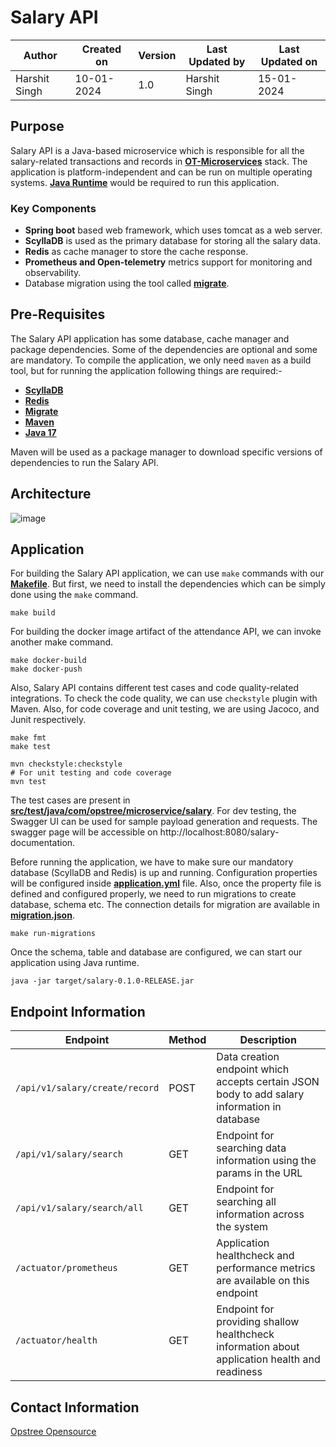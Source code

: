 # Salary API

| Author | Created on  | Version    | Last Updated by | Last Updated on |
| -------- | ------- | -------------- | --------------| ---------------- |
| Harshit Singh  | 10-01-2024  | 1.0   | Harshit Singh | 15-01-2024 |

## Purpose

Salary API is a Java-based microservice which is responsible for all the salary-related transactions and records in **[OT-Microservices](https://github.com/OT-MICROSERVICES)** stack. The application is platform-independent and can be run on multiple operating systems. **[Java Runtime](https://www.java.com/en/download/manual.jsp)** would be required to run this application.

### Key Components  

- **Spring boot** based web framework, which uses tomcat as a web server.
- **ScyllaDB** is used as the primary database for storing all the salary data.
- **Redis** as cache manager to store the cache response.
- **Prometheus and Open-telemetry** metrics support for monitoring and observability.
- Database migration using the tool called **[migrate](https://github.com/golang-migrate/migrate)**.

## Pre-Requisites

The Salary API application has some database, cache manager and package dependencies. Some of the dependencies are optional and some are mandatory. To compile the application, we only need `maven` as a build tool, but for running the application following things are required:-

- **[ScyllaDB](https://www.scylladb.com/)**
- **[Redis](https://redis.io/)**
- **[Migrate](https://github.com/golang-migrate/migrate)**
- **[Maven](https://maven.apache.org/)**
- **[Java 17](https://www.digitalocean.com/community/tutorials/how-to-install-java-with-apt-on-ubuntu-22-04)**

Maven will be used as a package manager to download specific versions of dependencies to run the Salary API.

## Architecture

![image](https://github.com/avengers-p7/Documentation/assets/156056444/7ef9b753-4127-47c0-b692-bb1a97e228b6)

## Application

For building the Salary API application, we can use `make` commands with our **[Makefile](./Makefile)**. But first, we need to install the dependencies which can be simply done using the `make` command.

```shell
make build
```

For building the docker image artifact of the attendance API, we can invoke another make command.

```shell
make docker-build
make docker-push
```

Also, Salary API contains different test cases and code quality-related integrations. To check the code quality, we can use `checkstyle` plugin with Maven. Also, for code coverage and unit testing, we are using Jacoco, and Junit respectively.

```shell
make fmt
make test
```

```shell
mvn checkstyle:checkstyle
# For unit testing and code coverage
mvn test
```

The test cases are present in **[src/test/java/com/opstree/microservice/salary](./src/test/java/com/opstree/microservice/salary)**. For dev testing, the Swagger UI can be used for sample payload generation and requests. The swagger page will be accessible on http://localhost:8080/salary-documentation.

Before running the application, we have to make sure our mandatory database (ScyllaDB and Redis) is up and running. Configuration properties will be configured inside **[application.yml](./src/main/resources/application.yml)** file. Also, once the property file is defined and configured properly, we need to run migrations to create database, schema etc. The connection details for migration are available in **[migration.json](./migration.json)**.

```shell
make run-migrations
```

Once the schema, table and database are configured, we can start our application using Java runtime.

```shell
java -jar target/salary-0.1.0-RELEASE.jar
```

## Endpoint Information

| **Endpoint**                   | **Method** | **Description**                                                                               |
|--------------------------------|------------|-----------------------------------------------------------------------------------------------|
| `/api/v1/salary/create/record` | POST       | Data creation endpoint which accepts certain JSON body to add salary information in database  |
| `/api/v1/salary/search`        | GET        | Endpoint for searching data information using the params in the URL                           |
| `/api/v1/salary/search/all`    | GET        | Endpoint for searching all information across the system                                      |
| `/actuator/prometheus`         | GET        | Application healthcheck and performance metrics are available on this endpoint                |
| `/actuator/health`             | GET        | Endpoint for providing shallow healthcheck information about application health and readiness |

## Contact Information

[Opstree Opensource](mailto:opensource@opstree.com)
